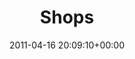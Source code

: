 ---
title:		"Shops"
type:		"photos"
mediatype:		"upload"
location:		"Dublin, Ireland"
date:		"2011-04-16 20:09:10+00:00"
album:		"city"
filename:		"dublin-street.md"
series:		"dublin"
cl_public_id:		"city/dublin-street"
cl_version:		1497000282
format:		"tiff"
bytes:		6516012
width:		2560
height:		1440
colours:
- "#1B222E"
- "#4C5D72"
- "#B0B9C8"
- "#496176"
- "#18242E"
- "#2A2931"
- "#757F90"
- "#76464C"
- "#E4E0DF"
- "#7E9ABA"
- "#7398B9"
- "#BECAD5"
- "#031722"
- "#8A4C30"
- "#87807A"
- "#020710"
- "#7C878F"
- "#DBD8DA"
- "#796C54"
- "#342F2E"
- "#262A2C"
exposure_mode:		"Manual"
program:		"Manual"
aperture:		"8.0"
focal_length:		"11.0 mm"
iso:		"200"
shutter_speed:		"1/20"
metering:		"Center-weighted average"
flash:		"No Flash"
white_balance:		"Custom"
colour_temp:		"4800"
has_crop:		"true"
orientation:		"Horizontal (normal)"
camera_model:		"NIKON D200"
lens_info:		"11-16mm f/2.8"
artist:		"No artist info"
x_resolution:		"300"
y_resolution:		"300"
---